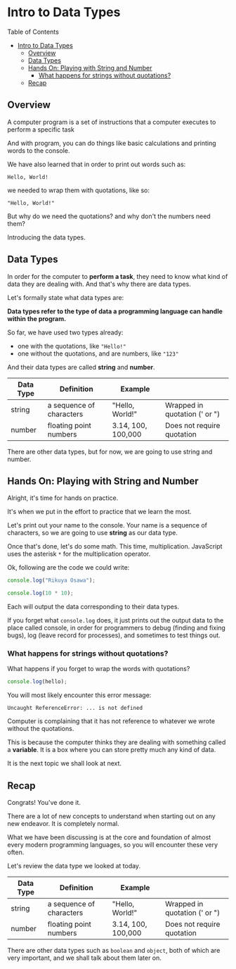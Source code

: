 # Intro to Data Types

Table of Contents

- [Intro to Data Types](#intro-to-data-types)
  - [Overview](#overview)
  - [Data Types](#data-types)
  - [Hands On: Playing with String and Number](#hands-on-playing-with-string-and-number)
    - [What happens for strings without quotations?](#what-happens-for-strings-without-quotations)
  - [Recap](#recap)

## Overview

A computer program is a set of instructions that a computer executes to perform a specific task

And with program, you can do things like basic calculations and printing words to the console.

We have also learned that in order to print out words such as:

```
Hello, World!
```

we needed to wrap them with quotations, like so:

```
"Hello, World!"
```

But why do we need the quotations? and why don't the numbers need them?

Introducing the data types.

## Data Types

In order for the computer to **perform a task**, they need to know what kind of data they are dealing with. And that's why there are data types.

Let's formally state what data types are:

**Data types refer to the type of data a programming language can handle within the program.**

So far, we have used two types already:

- one with the quotations, like `"Hello!"`
- one without the quotations, and are numbers, like `"123"`

And their data types are called **string** and **number**.

| Data Type | Definition               | Example            |                               |
| --------- | ------------------------ | ------------------ | ----------------------------- |
| string    | a sequence of characters | "Hello, World!"    | Wrapped in quotation (' or ") |
| number    | floating point numbers   | 3.14, 100, 100,000 | Does not require quotation    |

There are other data types, but for now, we are going to use string and number.

## Hands On: Playing with String and Number

Alright, it's time for hands on practice.

It's when we put in the effort to practice that we learn the most.

Let's print out your name to the console. Your name is a sequence of characters, so we are going to use **string** as our data type.

Once that's done, let's do some math. This time, multiplication. JavaScript uses the asterisk `*` for the multiplication operator.

Ok, following are the code we could write:

```js
console.log("Rikuya Osawa");
```

```js
console.log(10 * 10);
```

Each will output the data corresponding to their data types.

If you forget what `console.log` does, it just prints out the output data to the place called console, in order for programmers to debug (finding and fixing bugs), log (leave record for processes), and sometimes to test things out.

### What happens for strings without quotations?

What happens if you forget to wrap the words with quotations?

```js
console.log(hello);
```

You will most likely encounter this error message:

```
Uncaught ReferenceError: ... is not defined
```

Computer is complaining that it has not reference to whatever we wrote without the quotations.

This is because the computer thinks they are dealing with something called a **variable**. It is a box where you can store pretty much any kind of data.

It is the next topic we shall look at next.

## Recap

Congrats! You've done it.

There are a lot of new concepts to understand when starting out on any new endeavor. It is completely normal.

What we have been discussing is at the core and foundation of almost every modern programming languages, so you will encounter these very often.

Let's review the data type we looked at today.

| Data Type | Definition               | Example            |                               |
| --------- | ------------------------ | ------------------ | ----------------------------- |
| string    | a sequence of characters | "Hello, World!"    | Wrapped in quotation (' or ") |
| number    | floating point numbers   | 3.14, 100, 100,000 | Does not require quotation    |

There are other data types such as `boolean` and `object`, both of which are very important, and we shall talk about them later on.
